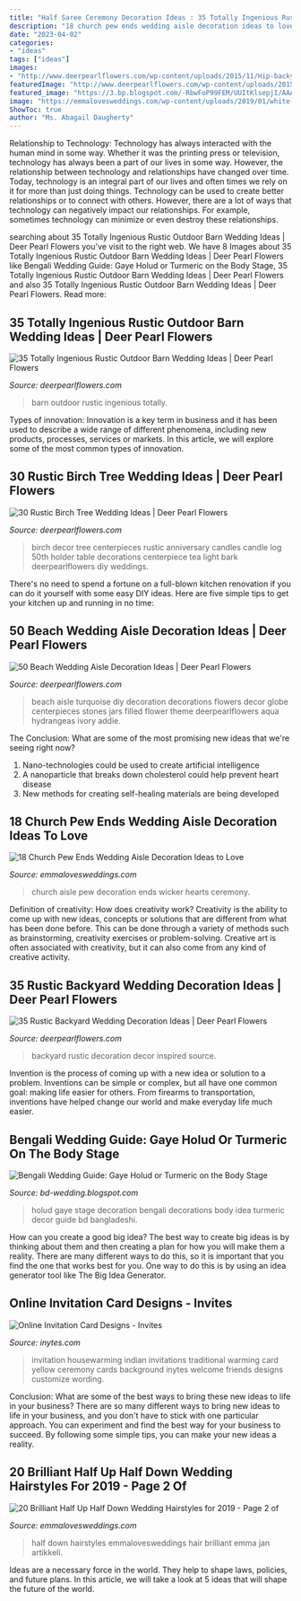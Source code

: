 ```yaml
---
title: "Half Saree Ceremony Decoration Ideas : 35 Totally Ingenious Rustic Outdoor Barn Wedding Ideas"
description: "18 church pew ends wedding aisle decoration ideas to love"
date: "2023-04-02"
categories:
- "ideas"
tags: ["ideas"]
images:
- "http://www.deerpearlflowers.com/wp-content/uploads/2015/11/Hip-backyard-wedding-decor.jpg"
featuredImage: "http://www.deerpearlflowers.com/wp-content/uploads/2015/05/Globe-jars-filled-with-turquoise-stones-and-hydrangeas-beach-wedding-aisle.jpg"
featured_image: "https://3.bp.blogspot.com/-RbwFoP99FEM/UUItKlsepjI/AAAAAAAADZE/krtjYGOqiW4/s1600/gaye_holud+(13).jpg"
image: "https://emmalovesweddings.com/wp-content/uploads/2019/01/white-wicker-hearts-decorated-church-wedding-aisle.jpg"
ShowToc: true
author: "Ms. Abagail Daugherty"
---
```



Relationship to Technology:
Technology has always interacted with the human mind in some way. Whether it was the printing press or television, technology has always been a part of our lives in some way. However, the relationship between technology and relationships have changed over time. 
Today, technology is an integral part of our lives and often times we rely on it for more than just doing things. Technology can be used to create better relationships or to connect with others. However, there are a lot of ways that technology can negatively impact our relationships. For example, sometimes technology can minimize or even destroy these relationships.

	

		
searching about 35 Totally Ingenious Rustic Outdoor Barn Wedding Ideas | Deer Pearl Flowers you've visit to the right web. We have 8 Images about 35 Totally Ingenious Rustic Outdoor Barn Wedding Ideas | Deer Pearl Flowers like Bengali Wedding Guide: Gaye Holud or Turmeric on the Body Stage, 35 Totally Ingenious Rustic Outdoor Barn Wedding Ideas | Deer Pearl Flowers and also 35 Totally Ingenious Rustic Outdoor Barn Wedding Ideas | Deer Pearl Flowers. Read more:
		
    
## 35 Totally Ingenious Rustic Outdoor Barn Wedding Ideas | Deer Pearl Flowers

<img loading=lazy src="http://www.deerpearlflowers.com/wp-content/uploads/2015/08/Wedding-Ideas-Set-in-the-Outdoor-Rustic-Barn-Wedding.jpg" onerror="this.onerror=null;this.src='https://tse4.mm.bing.net/th?id=OIP.Z7jOi_JUTDzk_L50W6E97gHaLH&amp;pid=15.1';" alt="35 Totally Ingenious Rustic Outdoor Barn Wedding Ideas | Deer Pearl Flowers">

_Source: deerpearlflowers.com_

>barn outdoor rustic ingenious totally. 

	

Types of innovation:
Innovation is a key term in business and it has been used to describe a wide range of different phenomena, including new products, processes, services or markets. In this article, we will explore some of the most common types of innovation.

    
## 30 Rustic Birch Tree Wedding Ideas | Deer Pearl Flowers

<img loading=lazy src="http://www.deerpearlflowers.com/wp-content/uploads/2015/07/Birch-Tea-Light-Candle-Holder-Wedding-Centerpieces-.jpg" onerror="this.onerror=null;this.src='https://tse2.mm.bing.net/th?id=OIP.QtdXi13-7fRxHsfFZ-lJhQHaJ5&amp;pid=15.1';" alt="30 Rustic Birch Tree Wedding Ideas | Deer Pearl Flowers">

_Source: deerpearlflowers.com_

>birch decor tree centerpieces rustic anniversary candles candle log 50th holder table decorations centerpiece tea light bark deerpearlflowers diy weddings. 

	

There's no need to spend a fortune on a full-blown kitchen renovation if you can do it yourself with some easy DIY ideas. Here are five simple tips to get your kitchen up and running in no time: 

    
## 50 Beach Wedding Aisle Decoration Ideas | Deer Pearl Flowers

<img loading=lazy src="http://www.deerpearlflowers.com/wp-content/uploads/2015/05/Globe-jars-filled-with-turquoise-stones-and-hydrangeas-beach-wedding-aisle.jpg" onerror="this.onerror=null;this.src='https://tse4.mm.bing.net/th?id=OIP.tYZ_2unMffZi8Dx_WN9ZCwHaLH&amp;pid=15.1';" alt="50 Beach Wedding Aisle Decoration Ideas | Deer Pearl Flowers">

_Source: deerpearlflowers.com_

>beach aisle turquoise diy decoration decorations flowers decor globe centerpieces stones jars filled flower theme deerpearlflowers aqua hydrangeas ivory addie. 

	

The Conclusion: What are some of the most promising new ideas that we're seeing right now?
1. Nano-technologies could be used to create artificial intelligence
2. A nanoparticle that breaks down cholesterol could help prevent heart disease
3. New methods for creating self-healing materials are being developed

    
## 18 Church Pew Ends Wedding Aisle Decoration Ideas To Love

<img loading=lazy src="https://emmalovesweddings.com/wp-content/uploads/2019/01/white-wicker-hearts-decorated-church-wedding-aisle.jpg" onerror="this.onerror=null;this.src='https://tse1.mm.bing.net/th?id=OIP.dtXl3ZKO4TPyOktRpgMWtAHaLH&amp;pid=15.1';" alt="18 Church Pew Ends Wedding Aisle Decoration Ideas to Love">

_Source: emmalovesweddings.com_

>church aisle pew decoration ends wicker hearts ceremony. 

	

Definition of creativity: How does creativity work?
Creativity is the ability to come up with new ideas, concepts or solutions that are different from what has been done before. This can be done through a variety of methods such as brainstorming, creativity exercises or problem-solving. Creative art is often associated with creativity, but it can also come from any kind of creative activity.

    
## 35 Rustic Backyard Wedding Decoration Ideas | Deer Pearl Flowers

<img loading=lazy src="http://www.deerpearlflowers.com/wp-content/uploads/2015/11/Hip-backyard-wedding-decor.jpg" onerror="this.onerror=null;this.src='https://tse1.mm.bing.net/th?id=OIP.6h93Ns9Pvc9XVCi57W7CxgHaKH&amp;pid=15.1';" alt="35 Rustic Backyard Wedding Decoration Ideas | Deer Pearl Flowers">

_Source: deerpearlflowers.com_

>backyard rustic decoration decor inspired source. 

	

Invention is the process of coming up with a new idea or solution to a problem. Inventions can be simple or complex, but all have one common goal: making life easier for others. From firearms to transportation, inventions have helped change our world and make everyday life much easier.

    
## Bengali Wedding Guide: Gaye Holud Or Turmeric On The Body Stage

<img loading=lazy src="https://3.bp.blogspot.com/-RbwFoP99FEM/UUItKlsepjI/AAAAAAAADZE/krtjYGOqiW4/s1600/gaye_holud+(13).jpg" onerror="this.onerror=null;this.src='https://tse2.mm.bing.net/th?id=OIP.DImMCLRfhtkVzF1iNBxz2wHaFX&amp;pid=15.1';" alt="Bengali Wedding Guide: Gaye Holud or Turmeric on the Body Stage">

_Source: bd-wedding.blogspot.com_

>holud gaye stage decoration bengali decorations body idea turmeric decor guide bd bangladeshi. 

	

How can you create a good big idea?
The best way to create big ideas is by thinking about them and then creating a plan for how you will make them a reality. There are many different ways to do this, so it is important that you find the one that works best for you. One way to do this is by using an idea generator tool like The Big Idea Generator.

    
## Online Invitation Card Designs - Invites

<img loading=lazy src="https://cdn.inytes.com/images/designs/thumbs/indian-housewarming-invitation-5-opt1.jpg" onerror="this.onerror=null;this.src='https://tse3.mm.bing.net/th?id=OIP.mIfnHIeFA_PTD07JTYexggAAAA&amp;pid=15.1';" alt="Online Invitation Card Designs - Invites">

_Source: inytes.com_

>invitation housewarming indian invitations traditional warming card yellow ceremony cards background inytes welcome friends designs customize wording. 

	

Conclusion: What are some of the best ways to bring these new ideas to life in your business?
There are so many different ways to bring new ideas to life in your business, and you don't have to stick with one particular approach. You can experiment and find the best way for your business to succeed. By following some simple tips, you can make your new ideas a reality.

    
## 20 Brilliant Half Up Half Down Wedding Hairstyles For 2019 - Page 2 Of

<img loading=lazy src="https://emmalovesweddings.com/wp-content/uploads/2019/01/pretty-half-up-half-down-wedding-hairstyles.jpg" onerror="this.onerror=null;this.src='https://tse4.mm.bing.net/th?id=OIP.SiM4wzdQyAXFNRXziECgnAHaPO&amp;pid=15.1';" alt="20 Brilliant Half Up Half Down Wedding Hairstyles for 2019 - Page 2 of">

_Source: emmalovesweddings.com_

>half down hairstyles emmalovesweddings hair brilliant emma jan artikkeli. 

	

Ideas are a necessary force in the world. They help to shape laws, policies, and future plans. In this article, we will take a look at 5 ideas that will shape the future of the world.

